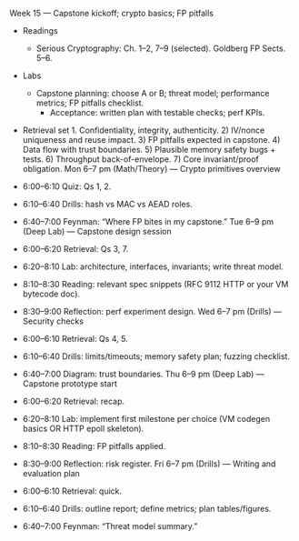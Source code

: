 Week 15 — Capstone kickoff; crypto basics; FP pitfalls

- Readings
  - Serious Cryptography: Ch. 1–2, 7–9 (selected). Goldberg FP Sects. 5–6.
- Labs
  - Capstone planning: choose A or B; threat model; performance metrics; FP pitfalls checklist.
    - Acceptance: written plan with testable checks; perf KPIs.
- Retrieval set 1. Confidentiality, integrity, authenticity. 2) IV/nonce uniqueness and reuse impact. 3) FP pitfalls expected in capstone. 4) Data flow with trust boundaries. 5) Plausible memory safety bugs + tests. 6) Throughput back-of-envelope. 7) Core invariant/proof obligation.
  Mon 6–7 pm (Math/Theory) — Crypto primitives overview

- 6:00–6:10 Quiz: Qs 1, 2.
- 6:10–6:40 Drills: hash vs MAC vs AEAD roles.
- 6:40–7:00 Feynman: “Where FP bites in my capstone.”
  Tue 6–9 pm (Deep Lab) — Capstone design session

- 6:00–6:20 Retrieval: Qs 3, 7.
- 6:20–8:10 Lab: architecture, interfaces, invariants; write threat model.
- 8:10–8:30 Reading: relevant spec snippets (RFC 9112 HTTP or your VM bytecode doc).
- 8:30–9:00 Reflection: perf experiment design.
  Wed 6–7 pm (Drills) — Security checks

- 6:00–6:10 Retrieval: Qs 4, 5.
- 6:10–6:40 Drills: limits/timeouts; memory safety plan; fuzzing checklist.
- 6:40–7:00 Diagram: trust boundaries.
  Thu 6–9 pm (Deep Lab) — Capstone prototype start

- 6:00–6:20 Retrieval: recap.
- 6:20–8:10 Lab: implement first milestone per choice (VM codegen basics OR HTTP epoll skeleton).
- 8:10–8:30 Reading: FP pitfalls applied.
- 8:30–9:00 Reflection: risk register.
  Fri 6–7 pm (Drills) — Writing and evaluation plan

- 6:00–6:10 Retrieval: quick.
- 6:10–6:40 Drills: outline report; define metrics; plan tables/figures.
- 6:40–7:00 Feynman: “Threat model summary.”
